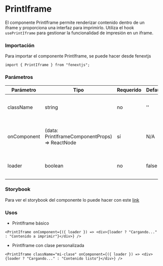 # PrintIframe

El componente PrintIframe permite renderizar contenido dentro de un iframe y proporciona una interfaz para imprimirlo. Utiliza el hook `usePrintIframe` para gestionar la funcionalidad de impresión en un iframe.

### Importación

Para importar el componente PrintIframe, se puede hacer desde fenextjs

```tsx copy
import { PrintIframe } from "fenextjs";
```

### Parámetros

| Parámetro | Tipo | Requerido | Default | Descripcion |
| --------- | ---- | --------- | ------- | ----------- |
| className | string | no | '' | Clase CSS para personalizar el contenedor del componente PrintIframe. |
| onComponent | (data: PrintIframeComponentProps) =\> ReactNode | sí | N/A | Función que retorna el contenido a renderizar dentro del iframe, aceptando datos de tipo `PrintIframeComponentProps`. |
| loader | boolean | no | false | Indica si el iframe está en estado de carga, mostrando un indicador de carga. |

### Storybook

Para ver el storybook del componente lo puede hacer con este [link](https://fenextjs-component-storybook.vercel.app/?path=/story/print-iframe--index)

### Usos

- PrintIframe básico

```tsx copy
<PrintIframe onComponent={({ loader }) => <div>{loader ? "Cargando..." : "Contenido a imprimir"}</div>} />
```

- PrintIframe con clase personalizada

```tsx copy
<PrintIframe className="mi-clase" onComponent={({ loader }) => <div>{loader ? "Cargando..." : "Contenido listo"}</div>} />
```

